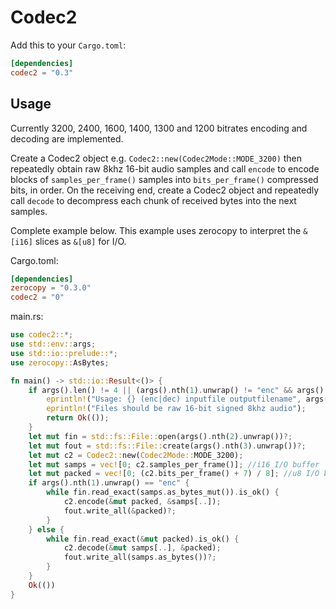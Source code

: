 # Codec2

Add this to your `Cargo.toml`:

```toml
[dependencies]
codec2 = "0.3"
```

## Usage
Currently 3200, 2400, 1600, 1400, 1300 and 1200 bitrates encoding and decoding are implemented.

Create a Codec2 object e.g. `Codec2::new(Codec2Mode::MODE_3200)` then repeatedly obtain raw 8khz
16-bit audio samples and call `encode` to encode blocks of `samples_per_frame()` samples into
`bits_per_frame()` compressed bits, in order. On the receiving end, create a Codec2 object and
repeatedly call `decode` to decompress each chunk of received bytes into the next samples.

Complete example below. This example uses zerocopy to interpret the `&[i16]` slices as `&[u8]` for
I/O.

Cargo.toml:

```toml
[dependencies]
zerocopy = "0.3.0"
codec2 = "0"
```

main.rs:

```rust
use codec2::*;
use std::env::args;
use std::io::prelude::*;
use zerocopy::AsBytes;

fn main() -> std::io::Result<()> {
    if args().len() != 4 || (args().nth(1).unwrap() != "enc" && args().nth(1).unwrap() != "dec") {
        eprintln!("Usage: {} (enc|dec) inputfile outputfilename", args().nth(0).unwrap());
        eprintln!("Files should be raw 16-bit signed 8khz audio");
        return Ok(());
    }
    let mut fin = std::fs::File::open(args().nth(2).unwrap())?;
    let mut fout = std::fs::File::create(args().nth(3).unwrap())?;
    let mut c2 = Codec2::new(Codec2Mode::MODE_3200);
    let mut samps = vec![0; c2.samples_per_frame()]; //i16 I/O buffer
    let mut packed = vec![0; (c2.bits_per_frame() + 7) / 8]; //u8 I/O buffer for encoded bits
    if args().nth(1).unwrap() == "enc" {
        while fin.read_exact(samps.as_bytes_mut()).is_ok() {
            c2.encode(&mut packed, &samps[..]);
            fout.write_all(&packed)?;
        }
    } else {
        while fin.read_exact(&mut packed).is_ok() {
            c2.decode(&mut samps[..], &packed);
            fout.write_all(samps.as_bytes())?;
        }
    }
    Ok(())
}
```
